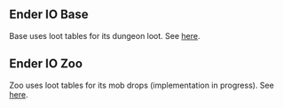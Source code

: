## Ender IO Base

Base uses loot tables for its dungeon loot. See [here](https://github.com/SleepyTrousers/EnderIO/tree/master/enderio-base/src/main/resources/assets/enderio/loot_tables/chests).

## Ender IO Zoo

Zoo uses loot tables for its mob drops (implementation in progress). See [here](https://github.com/SleepyTrousers/EnderIO/tree/master/enderio-zoo/src/main/resources/assets/enderio/loot_tables).
